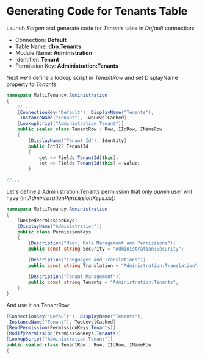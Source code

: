 # Generating Code for Tenants Table

Launch *Sergen* and generate code for *Tenants* table in *Default* connection:

- Connection: **Default**
- Table Name: **dbo.Tenants**
- Module Name: **Administration**
- Identifier: **Tenant**
- Permission Key: **Administration:Tenants**

Next we'll define a lookup script in *TenantRow* and set DisplayName property to *Tenants*:

```csharp
namespace MultiTenancy.Administration
{
    //...
    [ConnectionKey("Default"), DisplayName("Tenants"), 
     InstanceName("Tenant"), TwoLevelCached]
    [LookupScript("Administration.Tenant")]
    public sealed class TenantRow : Row, IIdRow, INameRow
    {
        [DisplayName("Tenant Id"), Identity]
        public Int32? TenantId
        {
            get => Fields.TenantId[this];
            set => Fields.TenantId[this] = value;
        }

//...
```

Let's define a Administration:Tenants permission that only *admin* user will have (in _AdministrationPermissionKeys.cs_):

```csharp
namespace MultiTenancy.Administration
{
    [NestedPermissionKeys]
    [DisplayName("Administration")]
    public class PermissionKeys
    {
        [Description("User, Role Management and Permissions")]
        public const string Security = "Administration:Security";

        [Description("Languages and Translations")]
        public const string Translation = "Administration:Translation";

        [Description("Tenant Management")]
        public const string Tenants = "Administration:Tenants";
    }
}
```

And use it on TenantRow:

```csharp
[ConnectionKey("Default"), DisplayName("Tenants"), 
 InstanceName("Tenant"), TwoLevelCached]
[ReadPermission(PermissionKeys.Tenants)]
[ModifyPermission(PermissionKeys.Tenants)]
[LookupScript("Administration.Tenant")]
public sealed class TenantRow : Row, IIdRow, INameRow
{

```
